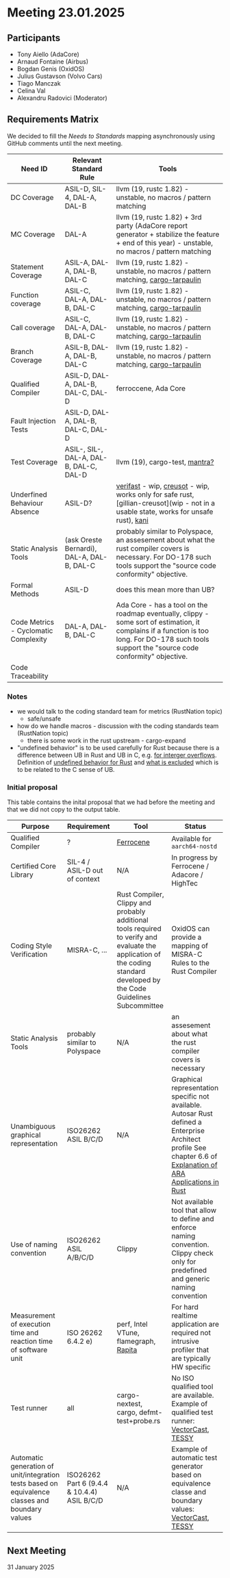 # Meeting 23.01.2025

## Participants
- Tony Aiello (AdaCore)
- Arnaud Fontaine (Airbus)
- Bogdan Genis (OxidOS)
- Julius Gustavson (Volvo Cars)
- Tiago Manczak
- Celina Val
- Alexandru Radovici (Moderator)


## Requirements Matrix

We decided to fill the *Needs to Standards* mapping asynchronously
using GitHub comments until the next meeting.

| Need ID | Relevant Standard Rule | Tools |
|---------|----------------------|-------|
| DC Coverage | ASIL-D, SIL-4, DAL-A, DAL-B   | llvm (19, rustc 1.82) - unstable, no macros / pattern matching  |
| MC Coverage | DAL-A                     | llvm (19, rustc 1.82) + 3rd party (AdaCore report generator + stabilize the feature + end of this year) - unstable, no macros / pattern matching |
| Statement Coverage | ASIL-A, DAL-A, DAL-B, DAL-C | llvm (19, rustc 1.82) - unstable, no macros / pattern matching, [cargo-tarpaulin](https://github.com/xd009642/tarpaulin) |
| Function coverage | ASIL-C, DAL-A, DAL-B, DAL-C | llvm (19, rustc 1.82) - unstable, no macros / pattern matching, [cargo-tarpaulin](https://github.com/xd009642/tarpaulin) |
| Call coverage | ASIL-C, DAL-A, DAL-B, DAL-C | llvm (19, rustc 1.82) - unstable, no macros / pattern matching, [cargo-tarpaulin](https://github.com/xd009642/tarpaulin) |
| Branch Coverage | ASIL-B, DAL-A, DAL-B, DAL-C | llvm (19, rustc 1.82) - unstable, no macros / pattern matching, [cargo-tarpaulin](https://github.com/xd009642/tarpaulin) |
| Qualified Compiler | ASIL-D, DAL-A, DAL-B, DAL-C, DAL-D  | ferroccene, Ada Core |
| Fault Injection Tests | ASIL-D, DAL-A, DAL-B, DAL-C, DAL-D |  |
| Test Coverage | ASIL-, SIL-, DAL-A, DAL-B, DAL-C, DAL-D | llvm (19), cargo-test, [mantra?](https://community.infineon.com/t5/Blogs/Requirements-Traceability-with-mantra/ba-p/864822#.) |
| Underfined Behaviour Absence | ASIL-D? | [verifast](https://github.com/verifast/verifast) - wip, [creusot](https://github.com/creusot-rs/creusot) - wip, works only for safe rust, [gillian-creusot](wip - not in a usable state, works for unsafe rust), [kani](https://model-checking.github.io/kani/) |
| Static Analysis Tools | (ask Oreste Bernardi), DAL-A, DAL-B, DAL-C | probably similar to Polyspace, an assesement about what the rust compiler covers is necessary. For DO-178 such tools support the "source code conformity" objective. |
| Formal Methods | ASIL-D | does this mean more than UB? |
| Code Metrics - Cyclomatic Complexity | DAL-A, DAL-B, DAL-C | Ada Core - has a tool on the roadmap eventually, clippy - some sort of estimation, it complains if a function is too long. For DO-178 such tools support the "source code conformity" objective. |
| Code Traceability | | |

### Notes
- we would talk to the coding standard team for metrics (RustNation topic)
    - safe/unsafe
- how do we handle macros - discussion with the coding standards team (RustNation topic)
    - there is some work in the rust upstream - cargo-expand
- "undefined behavior" is to be used carefully for Rust because there is a difference between UB in Rust and UB in C, e.g. [for interger overflows](https://github.com/rust-lang/rfcs/blob/master/text/0560-integer-overflow.md). Definition of [undefined behavior for Rust](https://doc.rust-lang.org/reference/behavior-considered-undefined.html) and [what is excluded](https://doc.rust-lang.org/reference/behavior-not-considered-unsafe.html#integer-overflow) which is to be related to the C sense of UB.




### Initial proposal

This table contains the inital proposal that we had before the meeting and that we did not copy to the output table.

| Purpose | Requirement | Tool | Status |
|---------|-------------|------|--------|
| Qualified Compiler | ? | [Ferrocene](https://ferrocene.dev/en/) | Available for `aarch64-nostd` |
| Certified Core Library | SIL-4 / ASIL-D out of context | N/A | In progress by Ferrocene / Adacore / HighTec |
| Coding Style Verification | MISRA-C, ... | Rust Compiler, Clippy and probably additional tools required to verify and evaluate the application of the coding standard developed by the Code Guidelines Subcommittee | OxidOS can provide a mapping of MISRA-C Rules to the Rust Compiler |
| Static Analysis Tools | probably similar to Polyspace | N/A | an assesement about what the rust compiler covers is necessary |
|Unambiguous graphical representation|ISO26262 ASIL B/C/D | N/A | Graphical representation specific not available. Autosar Rust defined a Enterprise Architect profile See chapter 6.6 of [Explanation of ARA Applications in Rust](https://www.autosar.org/fileadmin/standards/R23-11/AP/AUTOSAR_AP_EXP_ARARustApplications.pdf)|
|Use of naming convention| ISO26262 ASIL A/B/C/D | Clippy | Not available tool that allow to define and enforce naming convention. Clippy check only for predefined and generic naming convention |
|Measurement of execution time and reaction time of software unit| ISO 26262 6.4.2 e) | perf, Intel VTune, flamegraph, [Rapita](https://www.adacore.com/press/rapita-systems-showcases-adacores-gnat-pro-for-rust-at-hisc) |  For hard realtime application are required not intrusive profiler that are typically HW specific |
| Test runner | all | cargo-nextest, cargo, defmt-test+probe.rs | No ISO qualified tool are available. Example of qualified test runner: [VectorCast](https://www.vector.com/us/en/products/products-a-z/software/vectorcast/?gad_source=1&gclid=EAIaIQobChMIyMKCgvn3igMVM0-RBR1s9BOkEAAYASAAEgJM2_D_BwE#c336977),  [TESSY](https://www.razorcat.com/en/product-tessy.html)|
| Automatic generation of unit/integration tests based on equivalence classes and boundary values | ISO26262 Part 6 (9.4.4 & 10.4.4) ASIL B/C/D | N/A | Example of automatic test generator based on equivalence classe and boundary values: [VectorCast](https://www.vector.com/us/en/products/products-a-z/software/vectorcast/?gad_source=1&gclid=EAIaIQobChMIyMKCgvn3igMVM0-RBR1s9BOkEAAYASAAEgJM2_D_BwE#c336977),  [TESSY](https://www.razorcat.com/en/product-tessy.html) |


## Next Meeting

31 January 2025
